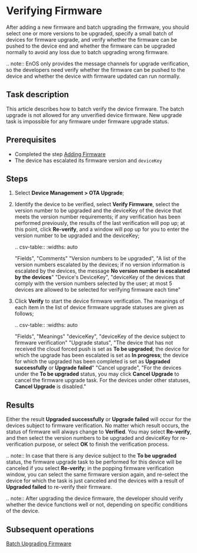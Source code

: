 ﻿# Verifying Firmware

After adding a new firmware and batch upgrading the firmware, you should select one or more versions to be upgraded, specify a small batch of devices for firmware upgrade, and verify whether the firmware can be pushed to the device end and whether the firmware can be upgraded normally to avoid any loss due to batch upgrading wrong firmware.

.. note:: EnOS only provides the message channels for upgrade verification, so the developers need verify whether the firmware can be pushed to the device and whether the device with firmware updated can run normally.

## Task description

This article describes how to batch verify the device firmware. The batch upgrade is not allowed for any unverified device firmware. New upgrade task is impossible for any firmware under firmware upgrade status.

## Prerequisites

- Completed the step [Adding Firmware](adding_firmware)
- The device has escalated its firmware version and `deviceKey`

## Steps

1. Select **Device Management > OTA Upgrade**;

2. Identify the device to be verified, select **Verify Firmware**, select the version number to be upgraded and the deviceKey of the device that meets the version number requirements; if any verification has been performed previously, the results of the last verification will pop up; at this point, click **Re-verify**, and a window will pop up for you to enter the version number to be upgraded and the deviceKey;

   .. csv-table::
      :widths: auto

      "Fields", "Comments"
      "Version numbers to be upgraded", "A list of the version numbers escalated by the devices; if no version information is escalated by the devices, the message **No version number is escalated by the devices**"
      "Device's DeviceKey", "deviceKey of the devices that comply with the version numbers selected by the user; at most 5 devices are allowed to be selected for verifying firmware each time"

3. Click **Verify** to start the device firmware verification. The meanings of each item in the list of device firmware upgrade statuses are given as follows; 

   .. csv-table::
      :widths: auto

      "Fields", "Meanings"
      "deviceKey", "deviceKey of the device subject to firmware verification"
      "Upgrade status", "The device that has not received the cloud forced push is set as **To be upgraded**; the device for which the upgrade has been escalated is set as  **In progress**; the device for which the upgraded has been completed is set as **Upgraded successfully** or **Upgrade failed**"
      "Cancel upgrade", "For the devices under the  **To be upgraded** status, you may click **Cancel Upgrade** to cancel the firmware upgrade task. For the devices under other statuses, **Cancel Upgrade** is disabled."

## Results

Either the result **Upgraded successfully** or **Upgrade failed** will occur for the devices subject to firmware verification. No matter which result occurs, the status of firmware will always change to **Verified**. You may select **Re-verify**, and then select the version numbers to be upgraded and deviceKey for re-verification purpose, or select **OK** to finish the verification process.

.. note:: In case that there is any device subject to the **To be upgraded** status, the firmware upgrade task to be performed for this device will be canceled if you select **Re-verify**; in the popping firmware verification window, you can select the same firmware version again, and re-select the device for which the task is just canceled and the devices with a result of **Upgraded failed** to re-verify their firmware.

.. note:: After upgrading the device firmware, the developer should verify whether the device functions well or not, depending on specific conditions of the device.

## Subsequent operations

[Batch Upgrading Firmware](batch_upgrading_firmware)
